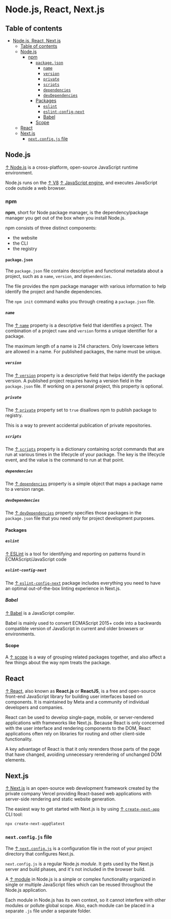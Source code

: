 # Node.js, React, Next.js

## Table of contents

- [Node.js, React, Next.js](#nodejs-react-nextjs)
  - [Table of contents](#table-of-contents)
  - [Node.js](#nodejs)
    - [npm](#npm)
      - [`package.json`](#packagejson)
        - [`name`](#name)
        - [`version`](#version)
        - [`private`](#private)
        - [`scripts`](#scripts)
        - [`dependencies`](#dependencies)
        - [`devDependencies`](#devdependencies)
      - [Packages](#packages)
        - [`eslint`](#eslint)
        - [`eslint-config-next`](#eslint-config-next)
        - [Babel](#babel)
      - [Scope](#scope)
  - [React](#react)
  - [Next.js](#nextjs)
    - [`next.config.js` file](#nextconfigjs-file)

## Node.js

[↑ Node.js](https://nodejs.org) is a cross-platform, open-source JavaScript runtime environment.

Node.js runs on the [↑ V8](https://en.wikipedia.org/wiki/V8_(JavaScript_engine)) [↑ JavaScript engine](https://en.wikipedia.org/wiki/JavaScript_engine), and executes JavaScript code outside a web browser.

### npm

**npm**, short for Node package manager, is the dependency/package manager you get out of the box when you install Node.js.

npm consists of three distinct components:

- the website
- the CLI
- the registry

#### `package.json`

The `package.json` file contains descriptive and functional metadata about a project, such as a `name`, `version`, and `dependencies`.

The file provides the npm package manager with various information to help identify the project and handle dependencies.

The `npm init` command walks you through creating a `package.json` file.

##### `name`

The [↑ `name`](https://docs.npmjs.com/cli/v10/configuring-npm/package-json#name) property is a descriptive field that identifies a project. The combination of a project `name` and `version` forms a unique identifier for a package.

The maximum length of a name is 214 characters. Only lowercase letters are allowed in a name. For published packages, the name must be unique.

##### `version`

The [↑ `version`](https://docs.npmjs.com/cli/v10/configuring-npm/package-json#version) property is a descriptive field that helps identify the package version. A published project requires having a version field in the `package.json` file. If working on a personal project, this property is optional.

##### `private`

The [↑ `private`](https://docs.npmjs.com/cli/v10/configuring-npm/package-json#private) property set to `true` disallows npm to publish package to registry.

This is a way to prevent accidental publication of private repositories.

##### `scripts`

The [↑ `scripts`](https://docs.npmjs.com/cli/v10/using-npm/scripts) property is a dictionary containing script commands that are run at various times in the lifecycle of your package. The key is the lifecycle event, and the value is the command to run at that point.

##### `dependencies`

The [↑ `dependencies`](https://docs.npmjs.com/cli/v10/configuring-npm/package-json#dependencies ) property is a simple object that maps a package name to a version range.

##### `devDependencies`

The [↑ `devDependencies`](https://docs.npmjs.com/cli/v10/configuring-npm/package-json#devdependencies) property specifies those packages in the `package.json` file that you need only for project development purposes.

#### Packages

##### `eslint`

[↑ ESLint](https://eslint.org) is a tool for identifying and reporting on patterns found in ECMAScript/JavaScript code

##### `eslint-config-next`

The [↑ `eslint-config-next`](https://nextjs.org/docs/app/building-your-application/configuring/eslint) package includes everything you need to have an optimal out-of-the-box linting experience in Next.js.

##### Babel

[↑ Babel](https://babeljs.io) is a JavaScript compiler.

Babel is mainly used to convert ECMAScript 2015+ code into a backwards compatible version of JavaScript in current and older browsers or environments.

#### Scope

A [↑ scope](https://docs.npmjs.com/cli/v9/using-npm/scope) is a way of grouping related packages together, and also affect a few things about the way npm treats the package.

## React

[↑ React](https://react.dev), also known as **React.js** or **ReactJS**, is a free and open-source front-end JavaScript library for building user interfaces based on components. It is maintained by Meta and a community of individual developers and companies.

React can be used to develop single-page, mobile, or server-rendered applications with frameworks like Next.js. Because React is only concerned with the user interface and rendering components to the DOM, React applications often rely on libraries for routing and other client-side functionality.

A key advantage of React is that it only rerenders those parts of the page that have changed, avoiding unnecessary rerendering of unchanged DOM elements.

## Next.js

[↑ Next.js](https://nextjs.org) is an open-source web development framework created by the private company Vercel providing React-based web applications with server-side rendering and static website generation.

The easiest way to get started with Next.js is by using [↑ `create-next-app`](https://nextjs.org/docs/app/api-reference/create-next-app) CLI tool:

```bash
npx create-next-app@latest
```

### `next.config.js` file

The [↑ `next.config.js`](https://nextjs.org/docs/pages/api-reference/next-config-js) is a configuration file in the root of your project directory that configures Next.js.

`next.config.js` is a regular Node.js *module*. It gets used by the Next.js server and build phases, and it's not included in the browser build.

A [↑ module](https://www.tutorialsteacher.com/nodejs/nodejs-modules) in Node.js is a simple or complex functionality organized in single or multiple JavaScript files which can be reused throughout the Node.js application.

Each module in Node.js has its own context, so it cannot interfere with other modules or pollute global scope. Also, each module can be placed in a separate `.js` file under a separate folder.
